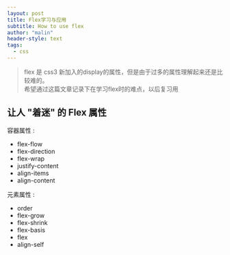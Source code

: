 ```yaml
---
layout: post
title: Flex学习与应用
subtitle: How to use flex
author: "malin"
header-style: text
tags:
  - css
---
```


> flex 是 css3 新加入的display的属性，但是由于过多的属性理解起来还是比较难的。  
> 希望通过这篇文章记录下在学习flex时的难点，以后复习用  


## 让人 "着迷" 的 Flex 属性

容器属性 :
- flex-flow
- flex-direction
- flex-wrap
- justify-content
- align-items
- align-content

元素属性 :
- order
- flex-grow
- flex-shrink
- flex-basis
- flex
- align-self
